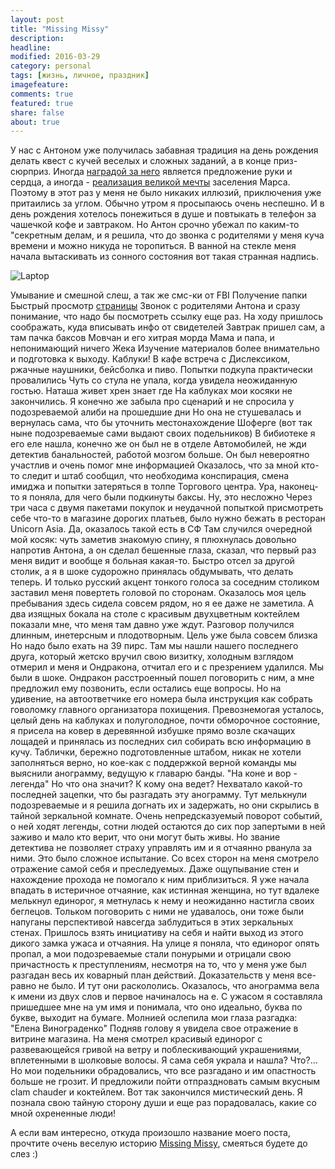 ```yaml
---
layout: post
title: "Missing Missy"
description: 
headline: 
modified: 2016-03-29
category: personal
tags: [жизнь, личное, праздник]
imagefeature:
comments: true
featured: true
share: false
about: true
---
```


У нас с Антоном уже получилась забавная традиция на день рождения делать квест с кучей веселых и сложных заданий, а в конце приз-сюрприз. Иногда [наградой за него](http://me4ta.me/33/quest/x/#/intro) является предложение руки и сердца, а иногда - [реализация великой мечты](http://me4ta.me/blog/personal/Restuta-and-space/) заселения Марса.
Поэтому в этот раз у меня не было никаких иллюзий, приключения уже притаились за углом. Обычно утром я просыпаюсь очень неспешно. И в день рождения хотелось понежиться в душе и повтыкать в телефон за чашечкой кофе и завтраком.
Но Антон срочно убежал по каким-то "секретным делам, и я решила, что до звонка с родителями у меня куча времени и можно никуда не торопиться.
В ванной на стекле меня начала вытаскивать из сонного состояния вот такая странная надпись.

<img src="{{ site.url }}/images/missing_missy/slash.jpg" alt="Laptop">

Умывание и смешной слеш, а так же смс-ки от FBI
Получение папки
Быстрый просмотр [страницы](http://www.27bslash6.com/missy.html)
Звонок с родителями Антона и сразу понимание, что надо бы посмотреть ссылку еще раз. На ходу пришлось соображать, куда вписывать инфо от свидетелей
Завтрак пришел сам, а там пачка баксов
Мовчан и его хитрая морда
Мама и папа, и непонимающий ничего Жека
Изучение материалов более внимательно и подготовка к выходу. Каблуки!
В кафе встреча с Дислексиком, ржачные наушники, бейсболка и пиво. Попытки подкупа практически провалились
Чуть со стула не упала, когда увидела неожиданную гостью. Наташа живет хрен знает где 
На каблуках мои косяки не закончились. Я конечно же забыла про сценарий и не спросила у подозреваемой алиби на прошедшие дни
Но она не стушевалась и вернулась сама, что бы уточнить местонахождение Шоферге (вот так ныне подозреваемые сами выдают своих подельников)
В бибиотеке я его еле нашла, конечно же он был не в отделе Автомобилей, не жди детектив банальностей, работой мозгом больше. Он был невероятно участлив и очень помог мне информацией
Оказалось, что за мной кто-то следит и штаб сообщил, что необходима конспирация, смена имиджа и попытки затеряться в толпе Торгового центра. Ура, наконец-то я поняла, для чего были подкинуты баксы. Ну, это несложно
Через три часа с двумя пакетами покупок и неудачной попыткой присмотреть себе что-то в магазине дорогих платьев, было нужно бежать в ресторан Unicorn Asia. Да, оказалось такой есть в СФ
Там случился очередной мой косяк: чуть заметив знакомую спину, я плюхнулась довольно напротив Антона, а он сделал бешенные глаза, сказал, что первый раз меня видит и вообще я больная какая-то. Быстро отсел за другой столик, а я в шоке судорожно принялась обдумывать, что делать теперь.
И только русский акцент тонкого голоса за соседним столиком заставил меня повертеть головой по сторонам. Оказалось моя цель пребывания здесь сидела совсем рядом, но я ее даже не заметила. А два изящных бокала на столе с красивым двухцветным коктейлем показали мне, что меня там давно уже ждут. Разговор получился длинным, инетерсным и плодотворным. Цель уже была совсем близка
Но надо было ехать на 39 пирс. Там мы нашли нашего последнего друга, который жетско вручил свою визитку, холодным взглядом отмерил и меня и Ондракона, отчитал его и с презрением удалился. Мы были в шоке. Ондракон расстроенный пошел поговорить с ним, а мне предложил ему позвонить, если остались еще вопросы.
Но на удивение, на автоответчике его номера была инструкция как собрать говоломку главного организатора похищения. Превознемогая усталось, целый день на каблуках и полуголодное, почти обморочное состояние, я присела на ковер в деревянной избушке прямо возле скачащих лощадей и принялась из последних сил собирать всю информацию в кучу. Таблички, бережно подготовленные штабом, никак не хотели заполняться верно, но кое-как с поддержкой верной команды мы выяснили анограмму, ведущую к главарю банды. 
    "На коне и вор - легенда"
Но что она значит? К кому она ведет?
Нехватало какой-то последней зацепки, что бы разгадать эту анограмму. Тут мелькнули подозреваемые и я решила догнать их и задержать, но они скрылись в тайной зеркальной комнате. Очень непредсказуемый поворот событий, о ней ходят легенды, сотни людей остаются до сих пор запертыми в ней заживо и мало кто верит, что они могут быть живы. Но звание детектива не позволяет страху управлять им и я отчаянно рванула за ними. Это было сложное испытание. Со всех сторон на меня смотрело отражение самой себя и преследуемых. Даже ощупывание стен и нахождение прохода не помогало к ним приблизиться. Я уже начала впадать в истеричное отчаяние, как истинная женщина, но тут вдалеке мелькнул единорог, я метнулась к нему и неожиданно настигла своих беглецов. Тольком поговорить с ними не удавалось, они тоже были напуганы перспективой навсегда заблудиться в этих зеркальных стенах. Пришлось взять инициативу на себя и найти выход из этого дикого замка ужаса и отчаяния.
На улице я поняла, что единорог опять пропал, а мои подозреваемые стали понурыми и отрицали свою причастность к преступлениям, несмотря на то, что у меня уже был разгадан весь их коварный план действий. Доказательств у меня все-равно не было. И тут они раскололись. Оказалось, что анограмма вела к имени из двух слов и первое начиналось на е. С ужасом я составляла пришедшее мне на ум имя и понимала, что оно идеально, буква по букве, выходит на бумаге. Молнией ослепила мои глаза разгадка:
    "Елена Винограденко"
Подняв голову я увидела свое отражение в витрине магазина. На меня смотрел красивый единорог с развевающейся гривой на ветру и поблескивающий украшениями, вплетенными в шолковые волосы. 
Я сама себя украла и нашла? Что?...
Но мои подельники обрадовались, что все разгадано и им опастность больше не грозит. И предложили пойти отпраздновать самым вкусным clam chauder и коктейлем.
Вот так закончился мистический день. Я познала свою тайную сторону души и еще раз порадовалась, какие со мной охрененные люди!


А если вам интересно, откуда произошло название моего поста, прочтите очень веселую историю [Missing Missy](http://www.27bslash6.com/missy.html), смеяться будете до слез :)
